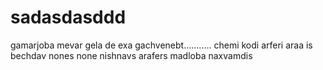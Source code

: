 # sadasdasddd
gamarjoba mevar gela de exa gachvenebt...........
chemi kodi arferi araa is bechdav nones none nishnavs arafers madloba naxvamdis 
